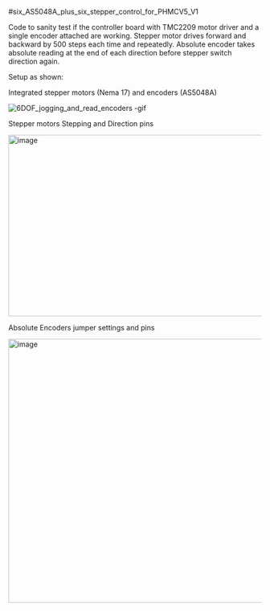 #six_AS5048A_plus_six_stepper_control_for_PHMCV5_V1

Code to sanity test if the controller board with TMC2209 motor driver and a single encoder attached are working.
Stepper motor drives forward and backward by 500 steps each time and repeatedly. Absolute encoder takes absolute reading at the end of each direction before stepper switch direction again.

Setup as shown:

Integrated stepper motors (Nema 17) and encoders (AS5048A)

![6DOF_jogging_and_read_encoders -gif](https://github.com/user-attachments/assets/6463ab03-2480-44d6-90ef-16be18155748)


Stepper motors Stepping and Direction pins

<img width="936" height="361" alt="image" src="https://github.com/user-attachments/assets/d4077294-bce9-491a-8778-c3610a4bae55" />

Absolute Encoders jumper settings and pins

<img width="785" height="525" alt="image" src="https://github.com/user-attachments/assets/6f43a2ad-cd37-48ae-ad7a-194b79292ede" />
